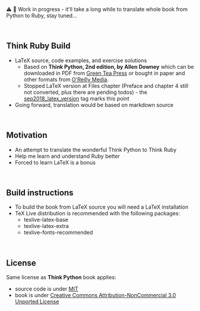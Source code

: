 :warning: :construction: Work in progress - it'll take a long while to translate whole book from Python to Ruby, stay tuned...

<br>

## Think Ruby Build

* LaTeX source, code examples, and exercise solutions
  * Based on **Think Python, 2nd edition, by Allen Downey** which can be downloaded in PDF from [Green Tea Press](https://greenteapress.com/wp/think-python-2e/) or bought in paper and other formats from [O'Reilly Media](http://shop.oreilly.com/product/0636920045267.do).
  * Stopped LaTeX version at Files chapter (Preface and chapter 4 still not converted, plus there are pending todos) - the [sep2018_latex_version](https://github.com/learnbyexample/ThinkRubyBuild/releases/tag/sep2018_latex_version) tag marks this point
* Going forward, translation would be based on markdown source

<br>

## Motivation

* An attempt to translate the wonderful Think Python to Think Ruby
* Help me learn and understand Ruby better
* Forced to learn LaTeX is a bonus

<br>

## Build instructions

* To build the book from LaTeX source you will need a LaTeX installation
* TeX Live distribution is recommended with the following packages:
  * texlive-latex-base
  * texlive-latex-extra
  * texlive-fonts-recommended

<br>

## License

Same license as **Think Python** book applies:

* source code is under [MIT](https://github.com/learnbyexample/ThinkRubyBuild/blob/master/LICENSE)
* book is under [Creative Commons Attribution-NonCommercial 3.0 Unported License](https://creativecommons.org/licenses/by-nc/3.0/)

